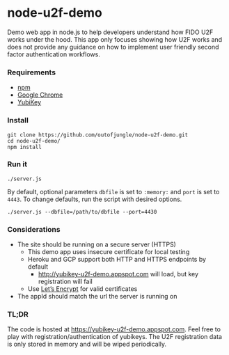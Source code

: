 # node-u2f-demo

Demo web app in node.js to help developers understand how FIDO U2F works under the hood. This app only focuses showing how U2F works and does not provide any guidance on how to implement user friendly second factor authentication workflows.

### Requirements

 * [npm](https://www.npmjs.com/)
 * [Google Chrome](https://www.google.com/chrome/browser/)
 * [YubiKey](https://www.yubico.com/product/fido-u2f-security-key/)

### Install

    git clone https://github.com/outofjungle/node-u2f-demo.git
    cd node-u2f-demo/
    npm install

### Run it

    ./server.js

By default, optional parameters `dbfile` is set to `:memory:` and `port` is set to `4443`. To change defaults, run the script with desired options.

    ./server.js --dbfile=/path/to/dbfile --port=4430

### Considerations
  * The site should be running on a secure server (HTTPS)
    * This demo app uses insecure certificate for local testing
    * Heroku and GCP support both HTTP and HTTPS endpoints by default
      * http://yubikey-u2f-demo.appspot.com will load, but key registration will fail
    * Use [Let’s Encrypt](https://letsencrypt.org/) for valid certificates
  * The appId should match the url the server is running on

### TL;DR

The code is hosted at https://yubikey-u2f-demo.appspot.com. Feel free to play with registration/authentication of yubikeys. The U2F registration data is only stored in memory and will be wiped periodically.
